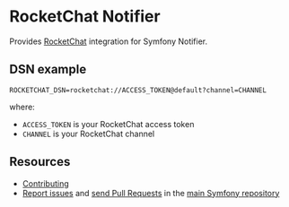 RocketChat Notifier
===================

Provides [RocketChat](https://rocket.chat) integration for Symfony Notifier.

DSN example
-----------

```
ROCKETCHAT_DSN=rocketchat://ACCESS_TOKEN@default?channel=CHANNEL
```

where:
 - `ACCESS_TOKEN` is your RocketChat access token
 - `CHANNEL` is your RocketChat channel

Resources
---------

 * [Contributing](https://symfony.com/doc/current/contributing/index.html)
 * [Report issues](https://github.com/symfony/symfony/issues) and
   [send Pull Requests](https://github.com/symfony/symfony/pulls)
   in the [main Symfony repository](https://github.com/symfony/symfony)
